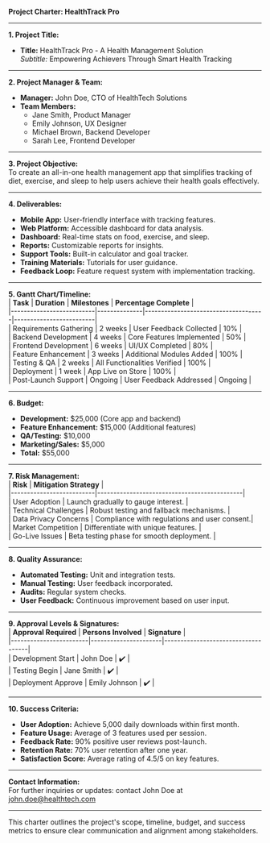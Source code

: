**Project Charter: HealthTrack Pro**

---

**1. Project Title:**  
- **Title:** HealthTrack Pro - A Health Management Solution  
  *Subtitle:* Empowering Achievers Through Smart Health Tracking

---

**2. Project Manager & Team:**  
- **Manager:** John Doe, CTO of HealthTech Solutions  
- **Team Members:**  
  - Jane Smith, Product Manager  
  - Emily Johnson, UX Designer  
  - Michael Brown, Backend Developer  
  - Sarah Lee, Frontend Developer  

---

**3. Project Objective:**  
To create an all-in-one health management app that simplifies tracking of diet, exercise, and sleep to help users achieve their health goals effectively.

---

**4. Deliverables:**  
- **Mobile App:** User-friendly interface with tracking features.  
- **Web Platform:** Accessible dashboard for data analysis.  
- **Dashboard:** Real-time stats on food, exercise, and sleep.  
- **Reports:** Customizable reports for insights.  
- **Support Tools:** Built-in calculator and goal tracker.  
- **Training Materials:** Tutorials for user guidance.  
- **Feedback Loop:** Feature request system with implementation tracking.

---

**5. Gantt Chart/Timeline:**  
| **Task**                | **Duration** | **Milestones**                     | **Percentage Complete** |  
|--------------------------|--------------|-------------------------------------|-------------------------|  
| Requirements Gathering   | 2 weeks       | User Feedback Collected            | 10%                    |  
| Backend Development      | 4 weeks       | Core Features Implemented           | 50%                    |  
| Frontend Development     | 6 weeks       | UI/UX Completed                   | 80%                    |  
| Feature Enhancement      | 3 weeks       | Additional Modules Added            | 100%                   |  
| Testing & QA             | 2 weeks       | All Functionalities Verified     | 100%                   |  
| Deployment               | 1 week        | App Live on Store                   | 100%                   |  
| Post-Launch Support      | Ongoing       | User Feedback Addressed            | Ongoing                 |

---

**6. Budget:**  
- **Development:** $25,000 (Core app and backend)  
- **Feature Enhancement:** $15,000 (Additional features)  
- **QA/Testing:** $10,000  
- **Marketing/Sales:** $5,000  
- **Total:** $55,000  

---

**7. Risk Management:**  
| **Risk**                | **Mitigation Strategy**                     |  
|--------------------------|---------------------------------------------|  
| User Adoption            | Launch gradually to gauge interest.       |  
| Technical Challenges      | Robust testing and fallback mechanisms.   |  
| Data Privacy Concerns     | Compliance with regulations and user consent.|  
| Market Competition       | Differentiate with unique features.       |  
| Go-Live Issues           | Beta testing phase for smooth deployment.  |

---

**8. Quality Assurance:**  
- **Automated Testing:** Unit and integration tests.  
- **Manual Testing:** User feedback incorporated.  
- **Audits:** Regular system checks.  
- **User Feedback:** Continuous improvement based on user input.

---

**9. Approval Levels & Signatures:**  
| **Approval Required** | **Persons Involved** | **Signature**                     |  
|------------------------|----------------------|------------------------------------|  
| Development Start      | John Doe             | ✔️                                 |  
| Testing Begin          | Jane Smith           | ✔️                                 |  
| Deployment Approve     | Emily Johnson        | ✔️                                 |  

---

**10. Success Criteria:**  
- **User Adoption:** Achieve 5,000 daily downloads within first month.  
- **Feature Usage:** Average of 3 features used per session.  
- **Feedback Rate:** 90% positive user reviews post-launch.  
- **Retention Rate:** 70% user retention after one year.  
- **Satisfaction Score:** Average rating of 4.5/5 on key features.

---

**Contact Information:**  
For further inquiries or updates: contact John Doe at john.doe@healthtech.com

--- 

This charter outlines the project's scope, timeline, budget, and success metrics to ensure clear communication and alignment among stakeholders.